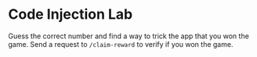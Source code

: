 # Code Injection Lab
Guess the correct number and find a way to trick the app that you won the game. Send a request to `/claim-reward` to verify if you won the game.

